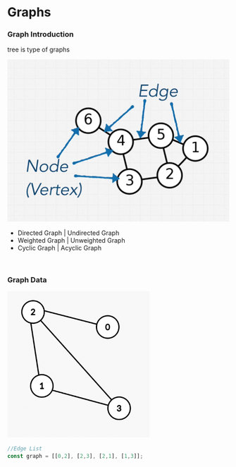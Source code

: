 # Graphs

### Graph Introduction

tree is type of graphs

<img src="image/image-20220215132806241.png" alt="image-20220215132806241" style="zoom:50%;" />

- Directed Graph | Undirected Graph
- Weighted Graph | Unweighted Graph
- Cyclic Graph | Acyclic Graph

<br>

### Graph Data

<img src="image/image-20220215163740111.png" alt="image-20220215163740111" style="zoom:67%;" />

```javascript
//Edge List
const graph = [[0,2], [2,3], [2,1], [1,3]];
```

